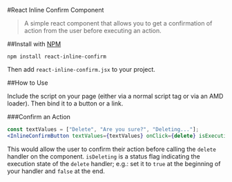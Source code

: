 #React Inline Confirm Component

> A simple react component that allows you to get a confirmation of action from the user before executing an action.

##Install with [NPM](https://www.npmjs.com/)

```
npm install react-inline-confirm
```

Then add `react-inline-confirm.jsx` to your project.

##How to Use

Include the script on your page (either via a normal script tag or via an AMD loader). Then bind it to a button or a link.

###Confirm an Action

```jsx
const textValues = ["Delete", "Are you sure?", "Deleting..."];
<InlineConfirmButton textValues={textValues} onClick={delete} isExecuting={isDeleting}></InlineConfirmButton>
```

This would allow the user to confirm their action before calling the `delete` handler on the component.
`isDeleting` is a status flag indicating the execution state of the `delete` handler; e.g.: set it to `true` at the beginning of your handler and `false` at the end. 

